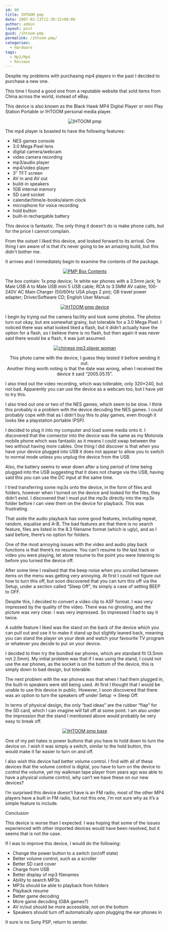 ```yaml
---
id: 80
title: IHTOOM pmp
date: 2007-02-13T12:30:22+00:00
author: admin
layout: post
guid: /ihtoom-pmp
permalink: /ihtoom-pmp/
categories:
  - Hardware
tags:
  - Mp3/Mp4
  - Reviews
---
```

<p class="lead">
  Despite my problems with purchasing mp4 players in the past I decided to purchase a new one.
</p>

This time I found a good one from a reputable website that sold items from China across the world, instead of eBay.

This device is also known as the Black Hawk MP4 Digital Player or mini Play Station Portable or IHTOOM personal media player.

<!--more-->

<p align="center">
  <img src="http://wade.be/upload/pmp.jpg" alt="IHTOOM pmp" />
</p>

The mp4 player is boasted to have the following features:

  * NES games console
  * 3.0 Mega Pixel lens
  * digital camera/webcam
  * video camera recording
  * mp3/audio player
  * mp4/video player
  * 3&#8243; TFT screen
  * AV in and AV out
  * build-in speakers
  * 1GB internal memory
  * SD card socket
  * calendar/time/e-books/alarm clock
  * microphone for voice recording
  * hold button
  * built-in rechargable battery

This device is fantastic. The only thing it doesn&#8217;t do is make phone calls, but for the price I cannot complain.

From the outset I liked this device, and looked forward to its arrival. One thing I am aware of is that it&#8217;s never going to be an amazing build, but this didn&#8217;t bother me.

It arrives and I immediately begin to examine the contents of the package.

[](http://wade.be/upload/pmp_box.jpg "PMP Box Contents")

<p style="text-align: center">
  <a href="http://wade.be/upload/pmp_box.jpg" title="PMP Box Contents"><img src="http://wade.be/upload/pmp_box.thumbnail.jpg" alt="PMP Box Contents" /></a>
</p>

The box contain: 1x pmp device; 1x white ear phones with a 3.5mm jack; 1x Male USB A to Male USB mini 5 USB cable; RCA to 3.5MM AV cable; 100-240V AC Main Charger (50/60Hz USA plugs 2 pin); GB travel power adapter; Driver/Software CD; English User Manual.

[](http://wade.be/upload/pmp_device.jpg "IHTOOM pmp device")

<p style="text-align: center">
  <a href="http://wade.be/upload/pmp_device.jpg" title="IHTOOM pmp device"><img src="http://wade.be/upload/pmp_device.thumbnail.jpg" alt="IHTOOM pmp device" /></a>
</p>

I begin by trying out the camera facility and took some photos. The photos turn out okay, but are somewhat grainy, but tolerable for a 3.0 Mega Pixel. I noticed there was what looked liked a flash, but it didn&#8217;t actually have the option for a flash, so I believe there is no flash, but then again it was never said there would be a flash, it was just assumed.

<p align="center">
  <a href="http://wade.be/upload/reco0019.JPG" title="chinese mp3 player woman"><img src="http://wade.be/upload/reco0019.thumbnail.JPG" alt="chinese mp3 player woman" /></a>
</p>

<p align="center">
  This photo came with the device, I guess they tested it before sending it out.<br /> Another thing worth noting is that the date was wrong, when I received the device it said &#8220;2005.05.15&#8221;.
</p>

I also tried out the video recording, which was tollerable, only 320&#215;240, but not bad. Apparently you can use the device as a webcam too, but I have yet to try this.

I also tried out one or two of the NES games, which seem to be slow. I think this probably is a problem with the device decoding the NES games. I could probably cope with that as I didn&#8217;t buy this to play games, even though it looks like a playstation portable (PSP).

I decided to plug it into my computer and load some media onto it. I discovered that the connector into the device was the same as my Motorola mobile phone which was fantastic as it means I could swap between the two without having more cables. One thing I did discover is that when you have your device plugged into USB it does not appear to allow you to switch to normal mode unless you unplug the device from the USB.

Also, the battery seems to wear down after a long period of time being plugged into the USB suggesting that it does not charge via the USB, having said this you can use the DC input at the same time.

I tried transferring some mp3s onto the device, in the form of files and folders, however when I turned on the device and looked for the files, they didn&#8217;t exist. I discovered that I must put the mp3s directly into the mp3s folder before I can view them on the device for playback. This was frustrating.

That aside the audio playback has some good features, including repeat, random, equalise and A-B. The bad features are that there is no search feature, files are listed in the 8.3 filename format (which is ugly), and as I said before, there&#8217;s no option for folders.

One of the most annoying issues with the video and audio play back functions is that there&#8217;s no resume. You can&#8217;t resume to the last track or video you were playing, let alone resume to the point you were listening to before you turned the device off.

After some time I realised that the beep noise when you scrolled between items on the menu was getting very annoying. At first I could not figure out how to turn this off, but soon discovered that you can turn this off via the Setup, under a section called &#8220;Sleep Off&#8221;, its simply a case of setting BEEP to OFF.

Despite this, I decided to convert a video clip to ASF format. I was very impressed by the quality of the video. There was no ghosting, and the picture was very clear. I was very impressed. So impressed I had to say it twice.

A subtle feature I liked was the stand on the back of the device which you can pull out and use it to make it stand up but slightly leaned back, meaning you can stand the player on your desk and watch your favourite TV program or whatever you decide to put on your device.

I decided to then try the bundled ear phones, which are standard fit (3.5mm not 2.5mm). My initial problem was that if I was using the stand, I could not use the ear phones, as the socket is on the bottom of the device, this is simply down to bad design, but tolerable.

The next problem with the ear phones was that when I had them plugged in, the built-in speakers were still being used. At first I thought that I would be unable to use this device in public. However, I soon discovered that there was an option to turn the speakers off under Setup -> Sleep Off.

In terms of physical design, the only &#8220;bad ideas&#8221; are the rubber &#8220;flap&#8221; for the SD card, which I can imagine will fall off at some point. I am also under the impression that the stand I mentioned above would probably be very easy to break off.

<p align="center">
  <a href="http://wade.be/upload/pmp_device_base.jpg" title="IHTOOM pmp base"><img src="http://wade.be/upload/pmp_device_base.thumbnail.jpg" alt="IHTOOM pmp base" /></a>
</p>

One of my pet hates is power buttons that you have to hold down to turn the device on. I wish it was simply a switch, similar to the hold button, this would make it far easier to turn on and off.

I also wish this device had better volume control. I find with all of these devices that the volume control is digital, you have to turn on the device to control the volume, yet my walkman tape player from years ago was able to have a physical volume control, why can&#8217;t we have these on our new devices?

I&#8217;m surprised this device doesn&#8217;t have is an FM radio, most of the other MP4 players have a built in FM radio, but not this one, I&#8217;m not sure why as it&#8217;s a simple feature to include.

_Conclusion_

This device is worse than I expected. I was hoping that some of the issues experienced with other imported devices would have been resolved, but it seems that is not the case.

If I was to improve this device, I would do the following:

  * Change the power button to a switch (on/off state)
  * Better volume control, such as a scroller
  * Better SD card cover
  * Charge from USB
  * Better display of mp3 filenames
  * Ability to search MP3s
  * MP3s should be able to playback from folders
  * Playback resume
  * Better game decoding
  * More game decoding (GBA games?)
  * AV in/out should be more accessible, not on the bottom
  * Speakers should turn off automatically upon plugging the ear phones in

It sure is no Sony PSP, return to sender.